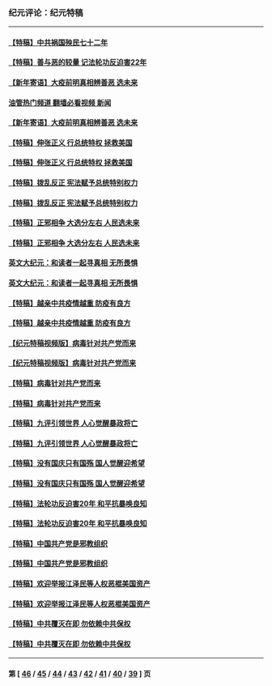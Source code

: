 ### 纪元评论：纪元特稿
---
#### [【特稿】中共祸国殃民七十二年](../../pages/nsc424/n13272607.md?04240330) 
#### [【特稿】善与恶的较量 记法轮功反迫害22年](../../pages/nsc424/n13086597.md?04240330) 
#### [【新年寄语】大疫前明真相辨善恶 选未来](../../pages/nsc424/n12660855.md?04240330) 
#### [油管热门频道 翻墙必看视频 新闻](ok?04240330)
#### [【新年寄语】大疫前明真相辨善恶 选未来](../../pages/nsc424/n12660855.md?04240330) 
#### [【特稿】伸张正义 行总统特权 拯救美国](../../pages/nsc424/n12616806.md?04240330) 
#### [【特稿】伸张正义 行总统特权 拯救美国](../../pages/nsc424/n12616806.md?04240330) 
#### [【特稿】拨乱反正 宪法赋予总统特别权力](../../pages/nsc424/n12598306.md?04240330) 
#### [【特稿】拨乱反正 宪法赋予总统特别权力](../../pages/nsc424/n12598306.md?04240330) 
#### [【特稿】正邪相争 大选分左右 人民选未来](../../pages/nsc424/n12545208.md?04240330) 
#### [【特稿】正邪相争 大选分左右 人民选未来](../../pages/nsc424/n12545208.md?04240330) 
#### [英文大纪元：和读者一起寻真相 无所畏惧](../../pages/nsc424/n12542027.md?04240330) 
#### [英文大纪元：和读者一起寻真相 无所畏惧](../../pages/nsc424/n12542027.md?04240330) 
#### [【特稿】越亲中共疫情越重 防疫有良方](../../pages/nsc424/n12042989.md?04240330) 
#### [【特稿】越亲中共疫情越重 防疫有良方](../../pages/nsc424/n12042989.md?04240330) 
#### [【纪元特稿视频版】病毒针对共产党而来](../../pages/nsc424/n11977328.md?04240330) 
#### [【纪元特稿视频版】病毒针对共产党而来](../../pages/nsc424/n11977328.md?04240330) 
#### [【特稿】病毒针对共产党而来](../../pages/nsc424/n11928818.md?04240330) 
#### [【特稿】病毒针对共产党而来](../../pages/nsc424/n11928818.md?04240330) 
#### [【特稿】九评引领世界 人心觉醒暴政将亡](../../pages/nsc424/n11660496.md?04240330) 
#### [【特稿】九评引领世界 人心觉醒暴政将亡](../../pages/nsc424/n11660496.md?04240330) 
#### [【特稿】没有国庆只有国殇 国人觉醒迎希望](../../pages/nsc424/n11549354.md?04240330) 
#### [【特稿】没有国庆只有国殇 国人觉醒迎希望](../../pages/nsc424/n11549354.md?04240330) 
#### [【特稿】法轮功反迫害20年 和平抗暴唤良知](../../pages/nsc424/n11389135.md?04240330) 
#### [【特稿】法轮功反迫害20年 和平抗暴唤良知](../../pages/nsc424/n11389135.md?04240330) 
#### [【特稿】中国共产党是邪教组织](../../pages/nsc424/n11355551.md?04240330) 
#### [【特稿】中国共产党是邪教组织](../../pages/nsc424/n11355551.md?04240330) 
#### [【特稿】欢迎举报江泽民等人权恶棍美国资产](../../pages/nsc424/n11303040.md?04240330) 
#### [【特稿】欢迎举报江泽民等人权恶棍美国资产](../../pages/nsc424/n11303040.md?04240330) 
#### [【特稿】中共覆灭在即 勿依赖中共保权](../../pages/nsc424/n11278510.md?04240330) 
#### [【特稿】中共覆灭在即 勿依赖中共保权](../../pages/nsc424/n11278510.md?04240330) 

---
#### 第 [ [46](./46.md?04240330) / [45](./45.md?04240330) / [44](./44.md?04240330) / [43](./43.md?04240330) / [42](./42.md?04240330) / [41](./41.md?04240330) / [40](./40.md?04240330) / [39](./39.md?04240330) ] 页
